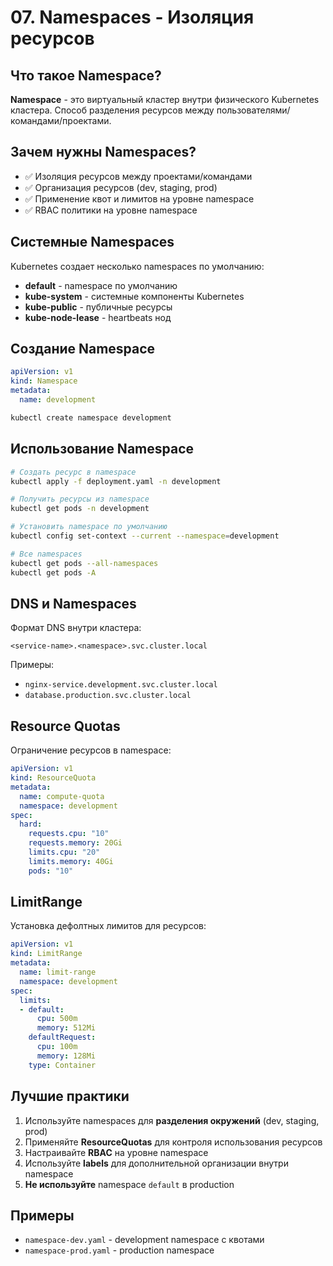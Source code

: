 # 07. Namespaces - Изоляция ресурсов

## Что такое Namespace?

**Namespace** - это виртуальный кластер внутри физического Kubernetes кластера. Способ разделения ресурсов между пользователями/командами/проектами.

## Зачем нужны Namespaces?

- ✅ Изоляция ресурсов между проектами/командами
- ✅ Организация ресурсов (dev, staging, prod)
- ✅ Применение квот и лимитов на уровне namespace
- ✅ RBAC политики на уровне namespace

## Системные Namespaces

Kubernetes создает несколько namespaces по умолчанию:

- **default** - namespace по умолчанию
- **kube-system** - системные компоненты Kubernetes
- **kube-public** - публичные ресурсы
- **kube-node-lease** - heartbeats нод

## Создание Namespace

```yaml
apiVersion: v1
kind: Namespace
metadata:
  name: development
```

```bash
kubectl create namespace development
```

## Использование Namespace

```bash
# Создать ресурс в namespace
kubectl apply -f deployment.yaml -n development

# Получить ресурсы из namespace
kubectl get pods -n development

# Установить namespace по умолчанию
kubectl config set-context --current --namespace=development

# Все namespaces
kubectl get pods --all-namespaces
kubectl get pods -A
```

## DNS и Namespaces

Формат DNS внутри кластера:
```
<service-name>.<namespace>.svc.cluster.local
```

Примеры:
- `nginx-service.development.svc.cluster.local`
- `database.production.svc.cluster.local`

## Resource Quotas

Ограничение ресурсов в namespace:

```yaml
apiVersion: v1
kind: ResourceQuota
metadata:
  name: compute-quota
  namespace: development
spec:
  hard:
    requests.cpu: "10"
    requests.memory: 20Gi
    limits.cpu: "20"
    limits.memory: 40Gi
    pods: "10"
```

## LimitRange

Установка дефолтных лимитов для ресурсов:

```yaml
apiVersion: v1
kind: LimitRange
metadata:
  name: limit-range
  namespace: development
spec:
  limits:
  - default:
      cpu: 500m
      memory: 512Mi
    defaultRequest:
      cpu: 100m
      memory: 128Mi
    type: Container
```

## Лучшие практики

1. Используйте namespaces для **разделения окружений** (dev, staging, prod)
2. Применяйте **ResourceQuotas** для контроля использования ресурсов
3. Настраивайте **RBAC** на уровне namespace
4. Используйте **labels** для дополнительной организации внутри namespace
5. **Не используйте** namespace `default` в production

## Примеры

- `namespace-dev.yaml` - development namespace с квотами
- `namespace-prod.yaml` - production namespace

